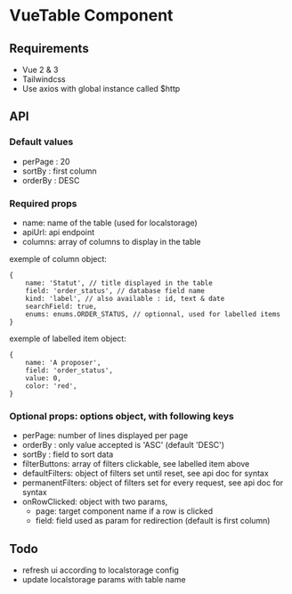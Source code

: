 # VueTable Component

## Requirements

- Vue 2 & 3
- Tailwindcss
- Use axios with global instance called $http

## API

### Default values

- perPage : 20
- sortBy : first column
- orderBy : DESC

### Required props

- name: name of the table (used for localstorage)
- apiUrl: api endpoint
- columns: array of columns to display in the table

exemple of column object:
```
{
    name: 'Statut', // title displayed in the table
    field: 'order_status', // database field name
    kind: 'label', // also available : id, text & date
    searchField: true,
    enums: enums.ORDER_STATUS, // optionnal, used for labelled items
}
```

exemple of labelled item object:
```
{
    name: 'A proposer',
    field: 'order_status',
    value: 0,
    color: 'red',
}
```

### Optional props: options object, with following keys

- perPage: number of lines displayed per page
- orderBy : only value accepted is 'ASC' (default 'DESC')
- sortBy : field to sort data
- filterButtons: array of filters clickable, see labelled item above
- defaultFilters: object of filters set until reset, see api doc for syntax
- permanentFilters: object of filters set for every request, see api doc for syntax
- onRowClicked: object with two params,
  - page: target component name if a row is clicked
  - field: field used as param for redirection (default is first column)

## Todo

- refresh ui according to localstorage config
- update localstorage params with table name
